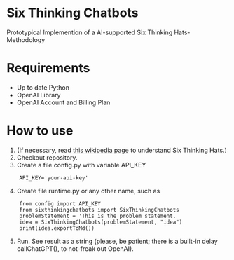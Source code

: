 # Six Thinking Chatbots
Prototypical Implemention of a AI-supported Six Thinking Hats-Methodology

# Requirements
* Up to date Python
* OpenAI Library
* OpenAI Account and Billing Plan

# How to use
1. (If necessary, read [this wikipedia page](https://en.wikipedia.org/wiki/Six_Thinking_Hats) to understand Six Thinking Hats.)
2. Checkout repository.
3. Create a file config.py with variable API_KEY

```
    API_KEY='your-api-key'
```

4. Create file runtime.py or any other name, such as

```
    from config import API_KEY
    from sixthinkingchatbots import SixThinkingChatbots
    problemStatement = 'This is the problem statement.
    idea = SixThinkingChatbots(problemStatement, "idea")
    print(idea.exportToMd())
```

5. Run. See result as a string (please, be patient; there is a built-in delay callChatGPT(), to not-freak out OpenAI).
